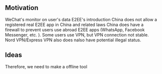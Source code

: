 ## Motivation
WeChat's monitor on user's data
E2EE's introduction
China does not allow a registered real E2EE app in China and related laws
China does have a firewall to prevent users use abroad E2EE apps (WhatsApp, Facebook Messenger, etc. ). Some users use VPN, but  VPN connection not stable. Nord VPN/Express VPN also does nalso have potential illegal status. 


## Ideas
Therefore, we need to make a offline tool

